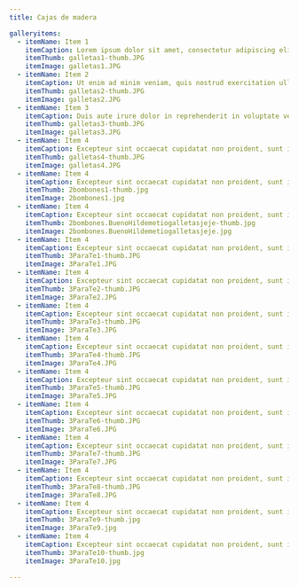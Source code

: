 ```yaml
---
title: Cajas de madera

galleryitems:
  - itemName: Item 1
    itemCaption: Lorem ipsum dolor sit amet, consectetur adipiscing elit, sed do eiusmod tempor incididunt ut labore et dolore magna aliqua.
    itemThumb: galletas1-thumb.JPG
    itemImage: galletas1.JPG
  - itemName: Item 2
    itemCaption: Ut enim ad minim veniam, quis nostrud exercitation ullamco laboris nisi ut aliquip ex ea commodo consequat.
    itemThumb: galletas2-thumb.JPG
    itemImage: galletas2.JPG
  - itemName: Item 3
    itemCaption: Duis aute irure dolor in reprehenderit in voluptate velit esse cillum dolore eu fugiat nulla pariatur.
    itemThumb: galletas3-thumb.JPG
    itemImage: galletas3.JPG
  - itemName: Item 4
    itemCaption: Excepteur sint occaecat cupidatat non proident, sunt in culpa qui officia deserunt mollit anim id est laborum.
    itemThumb: galletas4-thumb.JPG
    itemImage: galletas4.JPG
  - itemName: Item 4
    itemCaption: Excepteur sint occaecat cupidatat non proident, sunt in culpa qui officia deserunt mollit anim id est laborum.
    itemThumb: 2bombones1-thumb.jpg
    itemImage: 2bombones1.jpg
  - itemName: Item 4
    itemCaption: Excepteur sint occaecat cupidatat non proident, sunt in culpa qui officia deserunt mollit anim id est laborum.
    itemThumb: 2bombones.BuenoHildemetiogalletasjeje-thumb.jpg
    itemImage: 2bombones.BuenoHildemetiogalletasjeje.jpg
  - itemName: Item 4
    itemCaption: Excepteur sint occaecat cupidatat non proident, sunt in culpa qui officia deserunt mollit anim id est laborum.
    itemThumb: 3ParaTe1-thumb.JPG
    itemImage: 3ParaTe1.JPG
  - itemName: Item 4
    itemCaption: Excepteur sint occaecat cupidatat non proident, sunt in culpa qui officia deserunt mollit anim id est laborum.
    itemThumb: 3ParaTe2-thumb.JPG
    itemImage: 3ParaTe2.JPG
  - itemName: Item 4
    itemCaption: Excepteur sint occaecat cupidatat non proident, sunt in culpa qui officia deserunt mollit anim id est laborum.
    itemThumb: 3ParaTe3-thumb.JPG
    itemImage: 3ParaTe3.JPG
  - itemName: Item 4
    itemCaption: Excepteur sint occaecat cupidatat non proident, sunt in culpa qui officia deserunt mollit anim id est laborum.
    itemThumb: 3ParaTe4-thumb.JPG
    itemImage: 3ParaTe4.JPG
  - itemName: Item 4
    itemCaption: Excepteur sint occaecat cupidatat non proident, sunt in culpa qui officia deserunt mollit anim id est laborum.
    itemThumb: 3ParaTe5-thumb.JPG
    itemImage: 3ParaTe5.JPG
  - itemName: Item 4
    itemCaption: Excepteur sint occaecat cupidatat non proident, sunt in culpa qui officia deserunt mollit anim id est laborum.
    itemThumb: 3ParaTe6-thumb.JPG
    itemImage: 3ParaTe6.JPG
  - itemName: Item 4
    itemCaption: Excepteur sint occaecat cupidatat non proident, sunt in culpa qui officia deserunt mollit anim id est laborum.
    itemThumb: 3ParaTe7-thumb.JPG
    itemImage: 3ParaTe7.JPG
  - itemName: Item 4
    itemCaption: Excepteur sint occaecat cupidatat non proident, sunt in culpa qui officia deserunt mollit anim id est laborum.
    itemThumb: 3ParaTe8-thumb.JPG
    itemImage: 3ParaTe8.JPG
  - itemName: Item 4
    itemCaption: Excepteur sint occaecat cupidatat non proident, sunt in culpa qui officia deserunt mollit anim id est laborum.
    itemThumb: 3ParaTe9-thumb.jpg
    itemImage: 3ParaTe9.jpg
  - itemName: Item 4
    itemCaption: Excepteur sint occaecat cupidatat non proident, sunt in culpa qui officia deserunt mollit anim id est laborum.
    itemThumb: 3ParaTe10-thumb.jpg
    itemImage: 3ParaTe10.jpg

---
```

